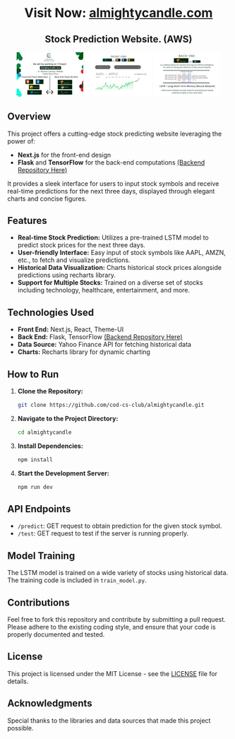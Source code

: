 
<div align="center">
  <h1>Visit Now: <a href="https://www.almightycandle.com/">almightycandle.com</a></h1>
  <h2>Stock Prediction Website. (AWS)</h2> 

  <img src="https://github.com/cod-cs-club/almightycandle/blob/main/src/assets/images/1.png" width="30%" />
  <img src="https://github.com/cod-cs-club/almightycandle/blob/main/src/assets/images/2.png" width="30%" /> 
  <img src="https://github.com/cod-cs-club/almightycandle/blob/main/src/assets/images/3.png" width="30%" />
</div>


## Overview
This project offers a cutting-edge stock predicting website leveraging the power of:
- **Next.js** for the front-end design
- **Flask** and **TensorFlow** for the back-end computations [(Backend Repository Here)](https://github.com/dimitri-sky/AlCaFlask)

It provides a sleek interface for users to input stock symbols and receive real-time predictions for the next three days, displayed through elegant charts and concise figures.

## Features
- **Real-time Stock Prediction:** Utilizes a pre-trained LSTM model to predict stock prices for the next three days.
- **User-friendly Interface:** Easy input of stock symbols like AAPL, AMZN, etc., to fetch and visualize predictions.
- **Historical Data Visualization:** Charts historical stock prices alongside predictions using recharts library.
- **Support for Multiple Stocks:** Trained on a diverse set of stocks including technology, healthcare, entertainment, and more.

## Technologies Used
- **Front End:** Next.js, React, Theme-UI
- **Back End:** Flask, TensorFlow [(Backend Repository Here)](https://github.com/dimitri-sky/AlCaFlask)
- **Data Source:** Yahoo Finance API for fetching historical data
- **Charts:** Recharts library for dynamic charting

## How to Run
1. **Clone the Repository:**
   
   ```bash
   git clone https://github.com/cod-cs-club/almightycandle.git
   ```
   
3. **Navigate to the Project Directory:**
   
   ```bash
   cd almightycandle
   ```
   
5. **Install Dependencies:**
   
   ```bash
   npm install
   ```
   
7. **Start the Development Server:**
   
   ```bash
   npm run dev
   ```

## API Endpoints
- `/predict`: GET request to obtain prediction for the given stock symbol.
- `/test`: GET request to test if the server is running properly.

## Model Training
The LSTM model is trained on a wide variety of stocks using historical data. The training code is included in `train_model.py`.

## Contributions
Feel free to fork this repository and contribute by submitting a pull request. Please adhere to the existing coding style, and ensure that your code is properly documented and tested.

## License
This project is licensed under the MIT License - see the [LICENSE](LICENSE) file for details.

## Acknowledgments
Special thanks to the libraries and data sources that made this project possible.
